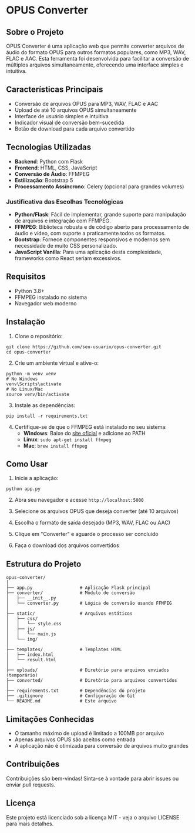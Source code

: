 # OPUS Converter

## Sobre o Projeto

OPUS Converter é uma aplicação web que permite converter arquivos de áudio do formato OPUS para outros formatos populares, como MP3, WAV, FLAC e AAC. Esta ferramenta foi desenvolvida para facilitar a conversão de múltiplos arquivos simultaneamente, oferecendo uma interface simples e intuitiva.

## Características Principais

- Conversão de arquivos OPUS para MP3, WAV, FLAC e AAC
- Upload de até 10 arquivos OPUS simultaneamente
- Interface de usuário simples e intuitiva
- Indicador visual de conversão bem-sucedida
- Botão de download para cada arquivo convertido

## Tecnologias Utilizadas

- **Backend**: Python com Flask
- **Frontend**: HTML, CSS, JavaScript
- **Conversão de Áudio**: FFMPEG
- **Estilização**: Bootstrap 5
- **Processamento Assíncrono**: Celery (opcional para grandes volumes)

### Justificativa das Escolhas Tecnológicas

- **Python/Flask**: Fácil de implementar, grande suporte para manipulação de arquivos e integração com FFMPEG.
- **FFMPEG**: Biblioteca robusta e de código aberto para processamento de áudio e vídeo, com suporte a praticamente todos os formatos.
- **Bootstrap**: Fornece componentes responsivos e modernos sem necessidade de muito CSS personalizado.
- **JavaScript Vanilla**: Para uma aplicação desta complexidade, frameworks como React seriam excessivos.

## Requisitos

- Python 3.8+
- FFMPEG instalado no sistema
- Navegador web moderno

## Instalação

1. Clone o repositório:
```
git clone https://github.com/seu-usuario/opus-converter.git
cd opus-converter
```

2. Crie um ambiente virtual e ative-o:
```
python -m venv venv
# No Windows
venv\Scripts\activate
# No Linux/Mac
source venv/bin/activate
```

3. Instale as dependências:
```
pip install -r requirements.txt
```

4. Certifique-se de que o FFMPEG está instalado no seu sistema:
   - **Windows**: Baixe do [site oficial](https://ffmpeg.org/download.html) e adicione ao PATH
   - **Linux**: `sudo apt-get install ffmpeg`
   - **Mac**: `brew install ffmpeg`

## Como Usar

1. Inicie a aplicação:
```
python app.py
```

2. Abra seu navegador e acesse `http://localhost:5000`

3. Selecione os arquivos OPUS que deseja converter (até 10 arquivos)

4. Escolha o formato de saída desejado (MP3, WAV, FLAC ou AAC)

5. Clique em "Converter" e aguarde o processo ser concluído

6. Faça o download dos arquivos convertidos

## Estrutura do Projeto

```
opus-converter/
│
├── app.py                  # Aplicação Flask principal
├── converter/              # Módulo de conversão
│   ├── __init__.py
│   └── converter.py        # Lógica de conversão usando FFMPEG
│
├── static/                 # Arquivos estáticos
│   ├── css/
│   │   └── style.css
│   ├── js/
│   │   └── main.js
│   └── img/
│
├── templates/              # Templates HTML
│   ├── index.html
│   └── result.html
│
├── uploads/                # Diretório para arquivos enviados (temporário)
├── converted/              # Diretório para arquivos convertidos
│
├── requirements.txt        # Dependências do projeto
├── .gitignore              # Configuração do Git
└── README.md               # Este arquivo
```

## Limitações Conhecidas

- O tamanho máximo de upload é limitado a 100MB por arquivo
- Apenas arquivos OPUS são aceitos como entrada
- A aplicação não é otimizada para conversão de arquivos muito grandes

## Contribuições

Contribuições são bem-vindas! Sinta-se à vontade para abrir issues ou enviar pull requests.

## Licença

Este projeto está licenciado sob a licença MIT - veja o arquivo LICENSE para mais detalhes. 
